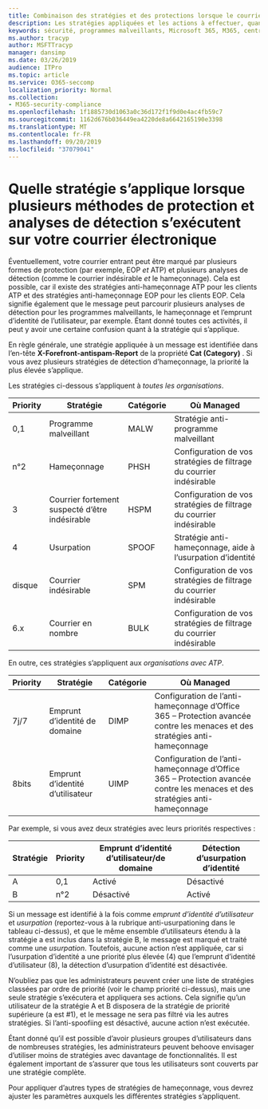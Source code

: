 ```yaml
---
title: Combinaison des stratégies et des protections lorsque le courrier est marqué par un indicateur rouge
description: Les stratégies appliquées et les actions à effectuer, quand le courrier électronique est marqué comme programme malveillant, courrier indésirable, courrier indésirable à confiance élevée, hameçonnage et en bloc par EOP et/ou ATP.
keywords: sécurité, programmes malveillants, Microsoft 365, M365, centre de sécurité, ATP, Microsoft Defender ATP, Office 365 ATP, Azure ATP
ms.author: tracyp
author: MSFTTracyp
manager: dansimp
ms.date: 03/26/2019
audience: ITPro
ms.topic: article
ms.service: O365-seccomp
localization_priority: Normal
ms.collection:
- M365-security-compliance
ms.openlocfilehash: 1f1885730d1063a0c36d172f1f9d0e4ac4fb59c7
ms.sourcegitcommit: 1162d676b036449ea4220de8a6642165190e3398
ms.translationtype: MT
ms.contentlocale: fr-FR
ms.lasthandoff: 09/20/2019
ms.locfileid: "37079041"
---
```

# <a name="what-policy-applies-when-multiple-protection-methods-and-detection-scans-run-on-your-email"></a>Quelle stratégie s’applique lorsque plusieurs méthodes de protection et analyses de détection s’exécutent sur votre courrier électronique

Éventuellement, votre courrier entrant peut être marqué par plusieurs formes de protection (par exemple, EOP *et* ATP) et plusieurs analyses de détection (comme le courrier indésirable *et* le hameçonnage). Cela est possible, car il existe des stratégies anti-hameçonnage ATP pour les clients ATP et des stratégies anti-hameçonnage EOP pour les clients EOP. Cela signifie également que le message peut parcourir plusieurs analyses de détection pour les programmes malveillants, le hameçonnage et l’emprunt d’identité de l’utilisateur, par exemple. Étant donné toutes ces activités, il peut y avoir une certaine confusion quant à la stratégie qui s’applique.

En règle générale, une stratégie appliquée à un message est identifiée dans l’en-tête **X-Forefront-antispam-Report** de la propriété **Cat (Category)** . Si vous avez plusieurs stratégies de détection d’hameçonnage, la priorité la plus élevée s’applique.

Les stratégies ci-dessous s’appliquent à _toutes les organisations_.

|Priority |Stratégie  |Catégorie  |Où Managed |
|---------|---------|---------|---------|
|0,1     | Programme malveillant      | MALW      | Stratégie anti-programme malveillant   |
|n°2     | Hameçonnage     | PHSH     | Configuration de vos stratégies de filtrage du courrier indésirable     |
|3     | Courrier fortement suspecté d’être indésirable      | HSPM        | Configuration de vos stratégies de filtrage du courrier indésirable        |
|4     | Usurpation        | SPOOF        | Stratégie anti-hameçonnage, aide à l’usurpation d’identité        |
|disque     | Courrier indésirable         | SPM         | Configuration de vos stratégies de filtrage du courrier indésirable         |
|6.x     | Courrier en nombre         | BULK        | Configuration de vos stratégies de filtrage du courrier indésirable         |

En outre, ces stratégies s’appliquent aux _organisations avec ATP_.

|Priority |Stratégie  |Catégorie  |Où Managed |
|---------|---------|---------|---------|
|7j/7     | Emprunt d’identité de domaine         | DIMP         | Configuration de l’anti-hameçonnage d’Office 365 – Protection avancée contre les menaces et des stratégies anti-hameçonnage        |
|8bits     | Emprunt d’identité d’utilisateur        | UIMP         | Configuration de l’anti-hameçonnage d’Office 365 – Protection avancée contre les menaces et des stratégies anti-hameçonnage         |

Par exemple, si vous avez deux stratégies avec leurs priorités respectives :

|Stratégie  |Priority  |Emprunt d’identité d’utilisateur/de domaine  |Détection d’usurpation d’identité  |
|---------|---------|---------|---------|
|A     | 0,1        | Activé        |Désactivé         |
|B     | n°2        | Désactivé        | Activé        |

Si un message est identifié à la fois comme _emprunt d’identité d’utilisateur_ et _usurpation_ (reportez-vous à la rubrique anti-usurpationing dans le tableau ci-dessus), et que le même ensemble d’utilisateurs étendu à la stratégie a est inclus dans la stratégie B, le message est marqué et traité comme une _usurpation_. Toutefois, aucune action n’est appliquée, car si l’usurpation d’identité a une priorité plus élevée (4) que l’emprunt d’identité d’utilisateur (8), la détection d’usurpation d’identité est désactivée.

N’oubliez pas que les administrateurs peuvent créer une liste de stratégies classées par ordre de priorité (voir le champ priorité ci-dessus), mais une seule stratégie s’exécutera et appliquera ses actions. Cela signifie qu’un utilisateur de la stratégie A et B disposera de la stratégie de priorité supérieure (a est #1), et le message ne sera pas filtré via les autres stratégies. Si l’anti-spoofiing est désactivé, aucune action n’est exécutée.

Étant donné qu’il est possible d’avoir plusieurs groupes d’utilisateurs dans de nombreuses stratégies, les administrateurs peuvent behoove envisager d’utiliser moins de stratégies avec davantage de fonctionnalités. Il est également important de s’assurer que tous les utilisateurs sont couverts par une stratégie complète.

Pour appliquer d’autres types de stratégies de hameçonnage, vous devrez ajuster les paramètres auxquels les différentes stratégies s’appliquent.



